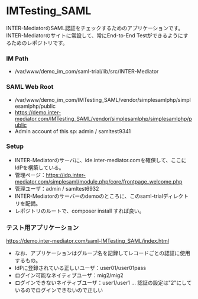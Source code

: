# IMTesting_SAML

INTER-MediatorのSAML認証をチェックするためのアプリケーションです。
INTER-Mediatorのサイトに常設して、常にEnd-to-End Testができるようにするためのレポジトリです。

### IM Path
- /var/www/demo_im_com/saml-trial/lib/src/INTER-Mediator

### SAML Web Root
- /var/www/demo_im_com/IMTesting_SAML/vendor/simplesamlphp/simplesamlphp/public
- https://demo.inter-mediator.com/IMTesting_SAML/vendor/simplesamlphp/simplesamlphp/public
- Admin account of this sp: admin / samltest9341

### Setup
- INTER-Mediatorのサーバに、ide.inter-mediator.comを確保して、ここにIdPを構築している。
- 管理ページ：https://idp.inter-mediator.com/simplesaml/module.php/core/frontpage_welcome.php
- 管理ユーザ：admin / samltest6932
- INTER-Mediatorのサーバーのdemoのところに、このsaml-trialディレクトリを配備。
- レポジトリのルートで、composer install すれば良い。

### テスト用アプリケーション
https://demo.inter-mediator.com/saml-IMTesting_SAML/index.html

- なお、アプリケーションはグループ名を記録してレコードごとの認証に使用するもの。
- IdPに登録されている正しいユーザ：user01/user01pass
- ログイン可能なネイティブユーザ：mig2/mig2
- ログインできないネイティブユーザ：user1/user1 ... 認証の設定は"2"にしているのでログインできないので正しい
